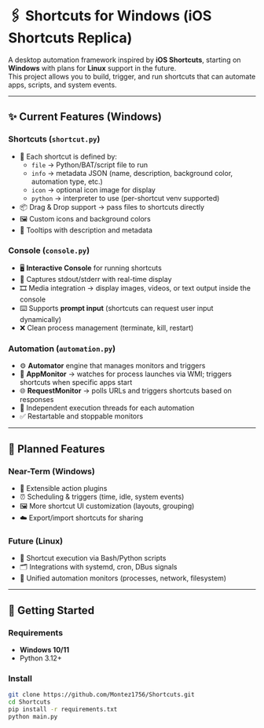 # 🖇️ Shortcuts for Windows (iOS Shortcuts Replica)

A desktop automation framework inspired by **iOS Shortcuts**, starting on **Windows** with plans for **Linux** support in the future.  
This project allows you to build, trigger, and run shortcuts that can automate apps, scripts, and system events.

---

## ✨ Current Features (Windows)

### Shortcuts (`shortcut.py`)
- 🎯 Each shortcut is defined by:
  - `file` → Python/BAT/script file to run  
  - `info` → metadata JSON (name, description, background color, automation type, etc.)  
  - `icon` → optional icon image for display  
  - `python` → interpreter to use (per-shortcut venv supported)  
- 📦 Drag & Drop support → pass files to shortcuts directly  
- 🖼️ Custom icons and background colors  
- 📝 Tooltips with description and metadata  

### Console (`console.py`)
- 🖥️ **Interactive Console** for running shortcuts  
- 🔎 Captures stdout/stderr with real-time display  
- 🎞️ Media integration → display images, videos, or text output inside the console  
- ⌨️ Supports **prompt input** (shortcuts can request user input dynamically)  
- ❌ Clean process management (terminate, kill, restart)  

### Automation (`automation.py`)
- ⚙️ **Automator** engine that manages monitors and triggers  
- 👀 **AppMonitor** → watches for process launches via WMI; triggers shortcuts when specific apps start  
- 🌐 **RequestMonitor** → polls URLs and triggers shortcuts based on responses  
- 🔄 Independent execution threads for each automation  
- ✅ Restartable and stoppable monitors  

---

## 📌 Planned Features

### Near-Term (Windows)
- 🔌 Extensible action plugins  
- ⏰ Scheduling & triggers (time, idle, system events)  
- 🖼️ More shortcut UI customization (layouts, grouping)  
- ☁️ Export/import shortcuts for sharing  

### Future (Linux)
- 🔧 Shortcut execution via Bash/Python scripts  
- 🗂️ Integrations with systemd, cron, DBus signals  
- 🔌 Unified automation monitors (processes, network, filesystem)  

---

## 🚀 Getting Started

### Requirements
- **Windows 10/11**  
- Python 3.12+  

### Install
```bash
git clone https://github.com/Montez1756/Shortcuts.git
cd Shortcuts
pip install -r requirements.txt
python main.py
